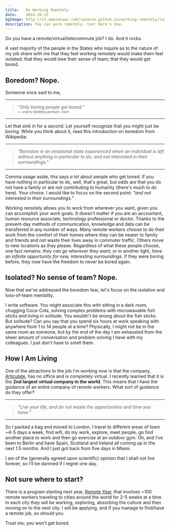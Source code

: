 ```yaml
---
title:   On Working Remotely
date:    2014-10-15
bgImage: http://s3.amazonaws.com/rpearce.github.io/working-remotely/lavish-habit.jpg
description: You can work remotely, too! Here's how.
---
```


Do you have a remote/virtual/telecommute job? I do. And it rocks.

A vast majority of the people in the States who inquire as to the nature of my job
share with me that they feel working remotely would make them feel isolated; that they
would lose their sense of team; that they would get bored.

## Boredom? Nope.

Someone once said to me,

* * *

> _&quot;Only boring people get bored.&quot;<br />
> <small>&mdash; every badass person, ever</small>_

* * *

Let that sink in for a second. Let yourself recognize that you might just be boring.
While you think about it, read this introduction on boredom from Wikipedia:

* * *

> _&quot;Boredom is an emotional state experienced when an individual is left without anything in particular to do, and not interested in their surroundings.&quot;_

* * *

Comma usage aside, this says _a lot_ about people who get bored. If you have nothing in particular to do, well, that's great, but odds are that you do not have a family or are not contributing to humanity (there's much to do here). Your choice. I would like to focus on the second point: _&quot;and not interested in their surroundings.&quot;_

Working remotely allows you to work from wherever you want, given you can accomplish your work goals. It doesn't matter if you are an accountant, human resource associate, technology professional or doctor. Thanks to the present-day methods of communication, knowledge and data can be transferred in any number of ways. Many remote workers choose to do their work from the comfort of their homes where they can be nearer to family and friends and not waste their lives away in commuter traffic. Others move to new locations as they please. Regardless of what these people choose, one fact remains: _they can go wherever they want,_ or in another light, _have an infinite opportunity for new, interesting surroundings_. If they were boring before, they now have the freedom to never be bored again.

## Isolated? No sense of team? Nope.

Now that we've addressed the boredom fear, let's focus on the isolation and loss-of-team mentality.

I write software. You might associate this with sitting in a dark room, chugging Coca-Cola, solving complex problems with microwavable fish sticks and living in solitude. You wouldn't be wrong about the fish sticks. But solitude? Can you say that you spend six hours at work speaking with anywhere from 1 to 14 people at a time? Physically, I might not be in the same room as someone, but by the end of the day I am exhausted from the sheer amount of conversation and problem solving I have with my colleagues. I just don't have to smell them.

## How I Am Living

One of the attractions to the job I'm working now is that the company, [Articulate](http://www.articulate.com "Articulate"), has no office and is completely virtual. I recently learned that it is the **2nd largest virtual company in the world**. This means that I have the guidance of an entire company of remote workers. What sort of guidance do they offer?

* * *

> _&quot;Live your life, and do not waste the opportunities and time you have.&quot;_

* * *

So I packed a bag and moved to London. I travel to different areas of town ~4-5 days a week, find wifi, do my work, explore, meet people, go find another place to work and then go exercise at an outdoor gym. Oh, and I've been to Berlin and have Spain, Scotland and Ireland all coming up in the next 1.5 months. And I just got back from five days in Miami.

I am of the (generally agreed upon scientific) opinion that I shall not live forever, so I'll be damned if I regret one day.

## Not sure where to start?

There is a program starting next year, [Remote Year](http://www.remoteyear.com "Remote Year"), that involves ~100 remote workers traveling to cities around the world for 2-5 weeks at a time. In each city they will be working, exploring, absorbing the culture and then moving on to the next city. I will be applying, and if you manage to find/have a remote job, so should you.

Trust me; you won't get bored.
